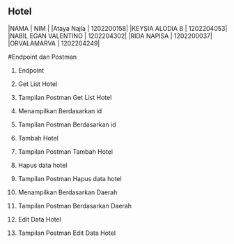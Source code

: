 ## Hotel ##

|NAMA                   | NIM       |
|Ataya Najla            | 1202200158|
|KEYSIA ALODIA B        | 1202204053|
|NABIL EGAN VALENTINO   | 1202204302|
|RIDA NAPISA            | 1202200037|
|ORVALAMARVA            | 1202204249|

#Endpoint dan Postman
1. Endpoint

2. Get List Hotel

3. Tampilan Postman Get List Hotel

4. Menampilkan Berdasarkan id

5. Tampilan Postman Berdasarkan id

6. Tambah Hotel

7. Tampilan Postman Tambah Hotel

8. Hapus data hotel

9. Tampilan Postman Hapus data hotel

10. Menampilkan Berdasarkan Daerah

11. Tampilan Postman Berdasarkan Daerah

12. Edit Data Hotel

13. Tampilan Postman Edit Data Hotel
